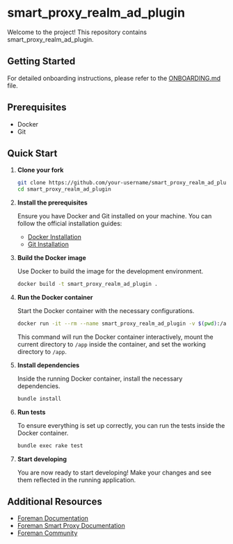 # smart_proxy_realm_ad_plugin

Welcome to the project! This repository contains smart_proxy_realm_ad_plugin.

## Getting Started

For detailed onboarding instructions, please refer to the [ONBOARDING.md](ONBOARDING.md) file.

## Prerequisites

- Docker
- Git

## Quick Start

1. **Clone your fork**

   ```sh
   git clone https://github.com/your-username/smart_proxy_realm_ad_plugin.git
   cd smart_proxy_realm_ad_plugin
   ```

2. **Install the prerequisites**

   Ensure you have Docker and Git installed on your machine. You can follow the official installation guides:

   - [Docker Installation](https://docs.docker.com/get-docker/)
   - [Git Installation](https://git-scm.com/book/en/v2/Getting-Started-Installing-Git)

3. **Build the Docker image**

   Use Docker to build the image for the development environment.

   ```sh
   docker build -t smart_proxy_realm_ad_plugin .
   ```

4. **Run the Docker container**

   Start the Docker container with the necessary configurations.

   ```sh
   docker run -it --rm --name smart_proxy_realm_ad_plugin -v $(pwd):/app -w /app smart_proxy_realm_ad_plugin
   ```

   This command will run the Docker container interactively, mount the current directory to `/app` inside the container, and set the working directory to `/app`.

5. **Install dependencies**

   Inside the running Docker container, install the necessary dependencies.

   ```sh
   bundle install
   ```

6. **Run tests**

   To ensure everything is set up correctly, you can run the tests inside the Docker container.

   ```sh
   bundle exec rake test
   ```

7. **Start developing**

   You are now ready to start developing! Make your changes and see them reflected in the running application.

## Additional Resources

- [Foreman Documentation](https://theforeman.org/documentation.html)
- [Foreman Smart Proxy Documentation](https://theforeman.org/manuals/latest/index.html#4.3SmartProxies)
- [Foreman Community](https://community.theforeman.org/)
 